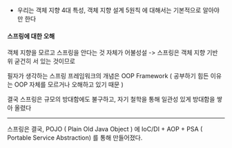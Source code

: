 - 우리는 객체 지향 4대 특성, 객체 지향 설계 5원칙 에 대해서는 기본적으로 알아야만 한다

#### 스프링에 대한 오해

객체 지향을 모르고 스프링을 안다는 것 자체가 어불성설
-> 스프링은 객체 지향 기반 위 굳건히 서 있는 것이므로

필자가 생각하는 스프링 프레임워크의 개념은 OOP Framework
( 공부하기 힘든 이유는 OOP 자체를 모르거나 오해하고 있기 때문 )

결국 스프링은 규모의 방대함에도 불구하고, 자기 철학을 통해 일관성 있게 방대함을 쌓아 올렸다

---

스프링은 결국, POJO ( Plain Old Java Object ) 에
IoC/DI + AOP + PSA ( Portable Service Abstraction) 를 통해 만들어졌다.

